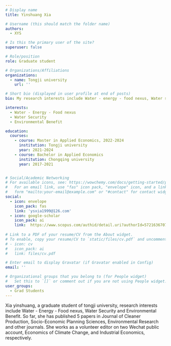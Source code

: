 ```yaml
---
# Display name
title: Yinshuang Xia

# Username (this should match the folder name)
authors:
  - XYS

# Is this the primary user of the site?
superuser: false

# Role/position
role: Graduate student 

# Organizations/Affiliations
organizations:
  - name: Tongji university
    url: ''

# Short bio (displayed in user profile at end of posts)
bio: My research interests include Water - energy - food nexus, Water security and Environmental benefit.

interests:
  - Water - Energy - Food nexus
  - Water Security
  - Environmental Benefit

education:
  courses:
    - course: Master in Applied Economics, 2022-2024
      institution: Tongji university
      year: 2021-2024
    - course: Bachelor in Applied Economics
      institution: Chongqing university
      year: 2017-2021


# Social/Academic Networking
# For available icons, see: https://wowchemy.com/docs/getting-started/page-builder/#icons
#   For an email link, use "fas" icon pack, "envelope" icon, and a link in the
#   form "mailto:your-email@example.com" or "#contact" for contact widget.
social:
  - icon: envelope
    icon_pack: fas
    link: 'ysxia1999@126.com'
  - icon: google-scholar
    icon_pack: ai
    link:  https://www.scopus.com/authid/detail.uri?authorId=57216367070
    
# Link to a PDF of your resume/CV from the About widget.
# To enable, copy your resume/CV to `static/files/cv.pdf` and uncomment the lines below.
# - icon: cv
#   icon_pack: ai
#   link: files/cv.pdf

# Enter email to display Gravatar (if Gravatar enabled in Config)
email: ''

# Organizational groups that you belong to (for People widget)
#   Set this to `[]` or comment out if you are not using People widget.
user_groups:
  - Grad Students
---
```


Xia yinshuang, a graduate student of tongji university, research interests include Water - Energy - Food nexus, Water Security and Environmental Benefit. So far, she has published 5 papers in Journal of Cleaner Production, Socio-Economic Planning Sciences, Environmental Research and other journals. 
She works as a volunteer editor on two Wechat public account, Economics of Climate Change, and Industrial Economics, respectively. 
